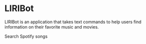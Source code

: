 # LIRIBot

LIRIBot is an application that takes text commands to help users find information on their favorite music and movies.

Search Spotify songs

